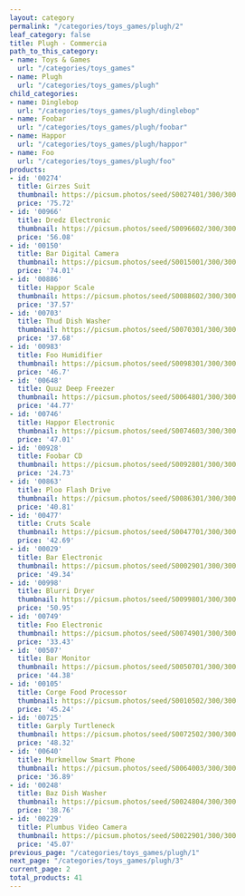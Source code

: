 ```yaml
---
layout: category
permalink: "/categories/toys_games/plugh/2"
leaf_category: false
title: Plugh - Commercia
path_to_this_category:
- name: Toys & Games
  url: "/categories/toys_games"
- name: Plugh
  url: "/categories/toys_games/plugh"
child_categories:
- name: Dinglebop
  url: "/categories/toys_games/plugh/dinglebop"
- name: Foobar
  url: "/categories/toys_games/plugh/foobar"
- name: Happor
  url: "/categories/toys_games/plugh/happor"
- name: Foo
  url: "/categories/toys_games/plugh/foo"
products:
- id: '00274'
  title: Girzes Suit
  thumbnail: https://picsum.photos/seed/S0027401/300/300
  price: '75.72'
- id: '00966'
  title: Dredz Electronic
  thumbnail: https://picsum.photos/seed/S0096602/300/300
  price: '56.08'
- id: '00150'
  title: Bar Digital Camera
  thumbnail: https://picsum.photos/seed/S0015001/300/300
  price: '74.01'
- id: '00886'
  title: Happor Scale
  thumbnail: https://picsum.photos/seed/S0088602/300/300
  price: '37.57'
- id: '00703'
  title: Thud Dish Washer
  thumbnail: https://picsum.photos/seed/S0070301/300/300
  price: '37.68'
- id: '00983'
  title: Foo Humidifier
  thumbnail: https://picsum.photos/seed/S0098301/300/300
  price: '46.7'
- id: '00648'
  title: Quuz Deep Freezer
  thumbnail: https://picsum.photos/seed/S0064801/300/300
  price: '44.77'
- id: '00746'
  title: Happor Electronic
  thumbnail: https://picsum.photos/seed/S0074603/300/300
  price: '47.01'
- id: '00928'
  title: Foobar CD
  thumbnail: https://picsum.photos/seed/S0092801/300/300
  price: '24.73'
- id: '00863'
  title: Ploo Flash Drive
  thumbnail: https://picsum.photos/seed/S0086301/300/300
  price: '40.81'
- id: '00477'
  title: Cruts Scale
  thumbnail: https://picsum.photos/seed/S0047701/300/300
  price: '42.69'
- id: '00029'
  title: Bar Electronic
  thumbnail: https://picsum.photos/seed/S0002901/300/300
  price: '49.34'
- id: '00998'
  title: Blurri Dryer
  thumbnail: https://picsum.photos/seed/S0099801/300/300
  price: '50.95'
- id: '00749'
  title: Foo Electronic
  thumbnail: https://picsum.photos/seed/S0074901/300/300
  price: '33.43'
- id: '00507'
  title: Bar Monitor
  thumbnail: https://picsum.photos/seed/S0050701/300/300
  price: '44.38'
- id: '00105'
  title: Corge Food Processor
  thumbnail: https://picsum.photos/seed/S0010502/300/300
  price: '45.24'
- id: '00725'
  title: Garply Turtleneck
  thumbnail: https://picsum.photos/seed/S0072502/300/300
  price: '48.32'
- id: '00640'
  title: Murkmellow Smart Phone
  thumbnail: https://picsum.photos/seed/S0064003/300/300
  price: '36.89'
- id: '00248'
  title: Baz Dish Washer
  thumbnail: https://picsum.photos/seed/S0024804/300/300
  price: '38.76'
- id: '00229'
  title: Plumbus Video Camera
  thumbnail: https://picsum.photos/seed/S0022901/300/300
  price: '45.07'
previous_page: "/categories/toys_games/plugh/1"
next_page: "/categories/toys_games/plugh/3"
current_page: 2
total_products: 41
---
```

